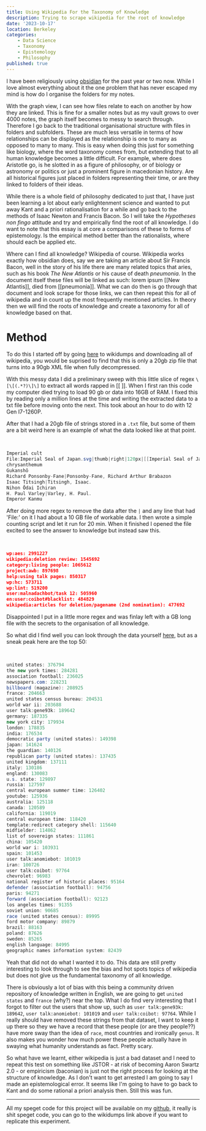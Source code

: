 ```yaml
---
title: Using Wikipedia For the Taxonomy of Knowledge 
description: Trying to scrape wikipedia for the root of knowledge
date: '2023-10-17'
location: Berkeley
categories: 
    - Data Science
    - Taxonomy
    - Epistemology
    - Philosophy
published: true
---
```

 
I have been religiously using [obsidian](obsidian.md) for the past year or two now. While I love almost everything about it the one problem that has never escaped my mind is how do I organise the folders for my notes. 

With the graph view, I can see how files relate to each on another by how they are linked. This is fine for a smaller notes but as my vault grows to over 4000 notes, the graph itself becomes to messy to search through. Therefore I go back to the traditional organisational structure with files in folders and subfolders. These are much less versatile in terms of how relationships can be displayed as the relationship is one to many as opposed to many to many. This is easy when doing this just for something like biology, where the word taxonomy comes from, but extending that to all human knowledge becomes a little difficult. For example, where does Aristotle go, is he slotted in as a figure of philosophy, or of biology or astronomy or politics or just a prominent figure in macedonian history. Are all historical figures just placed in folders representing their time, or are they linked to folders of their ideas.  

While there is a whole field of philosophy dedicated to just that, I have just been learning a lot about early enlightenment science and wanted to put away Kant and a priori rationalisation for a while and go back to the methods of Isaac Newton and Francis Bacon. So I will take the _Hypotheses non fingo_ attitude and try and empirically find the root of all knowledge. I do want to note that this essay is at core a comparisons of these to forms of epistemology. Is the empirical method better than the rationalists, where should each be applied etc. 

Where can I find all knowledge? Wikipedia of course. Wikipedia works exactly how obsidian does, say we are taking an article about Sir Francis Bacon, well in the story of his life there are many related topics that aries, such as his book _The New Atlantis_ or his cause of death _pneumonia_. In the document itself these files will be linked as such: lorem ipsum \[\[New Atlantis]], died from \[\[pneumonia]]. What we can do then is go through that document and look scrape for those links, we can then repeat this for all of wikipedia and in count up the most frequently mentioned articles. In theory then we will find the roots of knowledge and create a taxonomy for all of knowledge based on that. 

# Method
To do this I started off by going [here](https://dumps.wikimedia.org/enwiki/latest/) to wikidumps and downloading all of wikipedia, you would be suprised to find that this is only a 20gb zip file that turns into a 90gb XML file when fully decompressed.

With this messy data I did a preliminary sweep with this little slice of regex  `\[\[(.*?)\]\]` to extract all words rapped in \[\[ ]]. When I first ran this code my computer died trying to load 90 gb or data into 16GB of RAM. I fixed this by reading only a million lines at the time and writing the extracted data to a txt file before moving onto the next. This took about an hour to do with 12 Gen I7-1260P.

After that I had a 20gb file of strings stored in a `.txt` file, but some of them are a bit weird here is an example of what the data looked like at that point.


<br>

```cs
Imperial cult  
File:Imperial Seal of Japan.svg|thumb|right|120px|[[Imperial Seal of Japan|Japanese Imperial kamon  
chrysanthemum  
Gukanshō  
Richard Ponsonby-Fane|Ponsonby-Fane, Richard Arthur Brabazon  
Isaac Titsingh|Titsingh, Isaac.  
Nihon Ōdai Ichiran  
H. Paul Varley|Varley, H. Paul.  
Emperor Kanmu
```

After doing more regex to remove the data after the `|` and any line that had 'File:' on it I had about a 10 GB file of workable data. I then wrote a simple counting script and let it run for 20 min. When it finished I opened the file excited to see the answer to knowledge but instead saw this.

<br>

```json
wp:aes: 2991227
wikipedia:deletion review: 1545692
category:living people: 1065612
project:awb: 897698
help:using talk pages: 850317
wp:hc: 573711
wp:lint: 519200
user:malnadachbot/task 12: 505960
en:user:coibot#blacklist: 484829
wikipedia:articles for deletion/pagename (2nd nomination): 477692
```

Disappointed I put in a little more regex and was finlay left with a GB long file with the secrets to the organisation of all knowledge.

So what did I find well you can look through the data yourself [here](https://drive.google.com/file/d/1xqywfPbgk_bEUqD0WYvkQRxEhte54f66/view?usp=sharing), but as a sneak peak here are the top 50:

<br>

```cs
united states: 376794
the new york times: 284281
association football: 236025
newspapers.com: 228231
billboard (magazine): 208925
france: 204663
united states census bureau: 204531
world war ii: 203688
user talk:gene93k: 189642
germany: 187335
new york city: 179934
london: 178835
india: 176534
democratic party (united states): 149398
japan: 141624
the guardian: 140126
republican party (united states): 137435
united kingdom: 137111
italy: 130186
england: 130083
u.s. state: 129897
russia: 127597
central european summer time: 126402
youtube: 125936
australia: 125118
canada: 120589
california: 119019
central european time: 118420
template:redirect category shell: 115640
midfielder: 114862
list of sovereign states: 111861
china: 105420
world war i: 103931
spain: 101453
user talk:anomiebot: 101019
iran: 100726
user talk:coibot: 97764
chevrolet: 96983
national register of historic places: 95164
defender (association football): 94756
paris: 94271
forward (association football): 92123
los angeles times: 91355
soviet union: 90685
race (united states census): 89995
ford motor company: 89879
brazil: 88163
poland: 87626
sweden: 85265
english language: 84995
geographic names information system: 82439
```

Yeah that did not do what I wanted it to do. This data are still pretty interesting to look through to see the bias and hot spots topics of wikipedia but does not give us the fundamental taxonomy of all knowledge. 

There is obviously a lot of bias with this being a community driven repository of knowledge written in English, we are going to get `united states` and `france` (why?) near the top. What I do find very interesting that I forgot to filter out the users that show up, such as `user talk:gene93k: 189642`, `user talk:anomiebot: 101019` and `user talk:coibot: 97764`. While I really should have removed these strings from that dataset, I want to keep it up there so they we have a record that these people (or are they people??) have more sway than the idea of `race`, most countries and ironically `genus`. It also makes you wonder how much power these people actually have in swaying what humanity understands as fact. Pretty scary.

So what have we learnt, either wikipedia is just a bad dataset and I need to repeat this test on something like JSTOR - at risk of becoming Aaron Swartz 2.0 - or empiricism (baconian) is just not the right process for looking at the structure of knowledge. As I don't want to get arrested I am going to say I made an epistemological error. It seems like I'm going to have to go back to Kant and do some rational a priori analysis then. Still this was fun. 

<hr>

All my speget code for this project will be available on my [github](https://github.com/TheArctesian/Wikipedia-Knowledge-Taxonomy), it really is shit speget code, you can go to the wikidumps link above if you want to replicate this experiment.